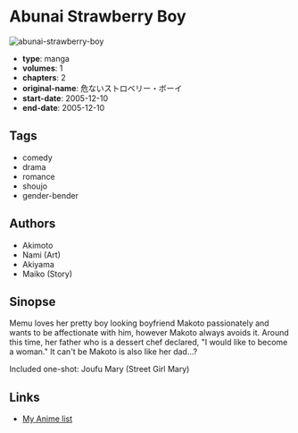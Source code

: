 # Abunai Strawberry Boy

![abunai-strawberry-boy](https://cdn.myanimelist.net/images/manga/1/155091.jpg)

-   **type**: manga
-   **volumes**: 1
-   **chapters**: 2
-   **original-name**: 危ないストロベリー・ボーイ
-   **start-date**: 2005-12-10
-   **end-date**: 2005-12-10

## Tags

-   comedy
-   drama
-   romance
-   shoujo
-   gender-bender

## Authors

-   Akimoto
-   Nami (Art)
-   Akiyama
-   Maiko (Story)

## Sinopse

Memu loves her pretty boy looking boyfriend Makoto passionately and wants to be affectionate with him, however Makoto always avoids it. Around this time, her father who is a dessert chef declared, "I would like to become a woman." It can't be Makoto is also like her dad…?

Included one-shot: Joufu Mary (Street Girl Mary)

## Links

-   [My Anime list](https://myanimelist.net/manga/88456/Abunai_Strawberry_Boy)
